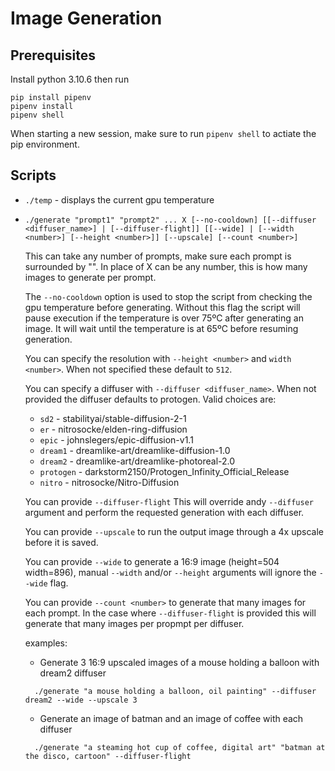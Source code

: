 # Image Generation

## Prerequisites

Install python 3.10.6 then run
```
pip install pipenv
pipenv install
pipenv shell
```

When starting a new session, make sure to run `pipenv shell` to actiate the pip environment. 

## Scripts
  * `./temp` - displays the current gpu temperature

 * `./generate "prompt1" "prompt2" ... X [--no-cooldown] [[--diffuser <diffuser_name>] | [--diffuser-flight]] [[--wide] | [--width <number>] [--height <number>]] [--upscale] [--count <number>]`

    This can take any number of prompts, make sure each prompt is surrounded by "".  In place of X can be any number, this is how many images to generate per prompt. 
    
    The `--no-cooldown` option is used to stop the script from checking the gpu temperature before generating. Without this flag the script will pause execution if the temperature is over 75ºC after generating an image. It will wait until the temperature is at 65ºC before resuming generation.

    You can specify the resolution with `--height <number>` and `width <number>`. When not specified these default to `512`.

    You can specify a diffuser with `--diffuser <diffuser_name>`. When not provided the diffuser defaults to protogen. Valid choices are:
    * `sd2` - stabilityai/stable-diffusion-2-1
    * `er` - nitrosocke/elden-ring-diffusion
    * `epic` - johnslegers/epic-diffusion-v1.1
    * `dream1` - dreamlike-art/dreamlike-diffusion-1.0
    * `dream2` - dreamlike-art/dreamlike-photoreal-2.0
    * `protogen` - darkstorm2150/Protogen_Infinity_Official_Release
    * `nitro` - nitrosocke/Nitro-Diffusion
    
    You can provide `--diffuser-flight` This will override andy `--diffuser` argument and perform the requested generation with each diffuser.

    You can provide `--upscale` to run the output image through a 4x upscale before it is saved.

    You can provide `--wide` to generate a 16:9 image (height=504 width=896), manual `--width` and/or `--height` arguments will ignore the `--wide` flag.

    You can provide `--count <number>` to generate that many images for each prompt. In the case where `--diffuser-flight` is provided this will generate that many images per propmpt per diffuser.
    
    examples:
    * Generate 3 16:9 upscaled images of a mouse holding a balloon with dream2 diffuser
    ```
      ./generate "a mouse holding a balloon, oil painting" --diffuser dream2 --wide --upscale 3
    ```
    * Generate an image of batman and an image of coffee with each diffuser
    ```
      ./generate "a steaming hot cup of coffee, digital art" "batman at the disco, cartoon" --diffuser-flight
    ```